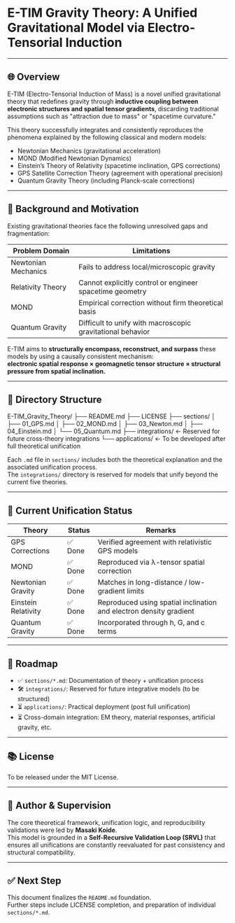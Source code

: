# E-TIM Gravity Theory: A Unified Gravitational Model via Electro-Tensorial Induction

---

## 🌐 Overview

E-TIM (Electro-Tensorial Induction of Mass) is a novel unified gravitational theory that redefines gravity through **inductive coupling between electronic structures and spatial tensor gradients**, discarding traditional assumptions such as "attraction due to mass" or "spacetime curvature."

This theory successfully integrates and consistently reproduces the phenomena explained by the following classical and modern models:

- Newtonian Mechanics (gravitational acceleration)
- MOND (Modified Newtonian Dynamics)
- Einstein’s Theory of Relativity (spacetime inclination, GPS corrections)
- GPS Satellite Correction Theory (agreement with operational precision)
- Quantum Gravity Theory (including Planck-scale corrections)

---

## 🧩 Background and Motivation

Existing gravitational theories face the following unresolved gaps and fragmentation:

| Problem Domain       | Limitations                                              |
|----------------------|----------------------------------------------------------|
| Newtonian Mechanics  | Fails to address local/microscopic gravity               |
| Relativity Theory    | Cannot explicitly control or engineer spacetime geometry |
| MOND                 | Empirical correction without firm theoretical basis      |
| Quantum Gravity      | Difficult to unify with macroscopic gravitational behavior|

E-TIM aims to **structurally encompass, reconstruct, and surpass** these models by using a causally consistent mechanism:  
**electronic spatial response × geomagnetic tensor structure × structural pressure from spatial inclination.**

---

## 🧱 Directory Structure

E-TIM_Gravity_Theory/ ├── README.md ├── LICENSE ├── sections/ │   ├── 01_GPS.md │   ├── 02_MOND.md │   ├── 03_Newton.md │   ├── 04_Einstein.md │   └── 05_Quantum.md ├── integrations/   ← Reserved for future cross-theory integrations └── applications/   ← To be developed after full theoretical unification

Each `.md` file in `sections/` includes both the theoretical explanation and the associated unification process.  
The `integrations/` directory is reserved for models that unify beyond the current five theories.

---

## 🧪 Current Unification Status

| Theory              | Status  | Remarks                                           |
|---------------------|---------|---------------------------------------------------|
| GPS Corrections     | ✅ Done | Verified agreement with relativistic GPS models   |
| MOND                | ✅ Done | Reproduced via λ-tensor spatial correction        |
| Newtonian Gravity   | ✅ Done | Matches in long-distance / low-gradient limits    |
| Einstein Relativity | ✅ Done | Reproduced using spatial inclination and electron density gradient |
| Quantum Gravity     | ✅ Done | Incorporated through h, G, and c terms            |

---

## 📌 Roadmap

- ✅ `sections/*.md`: Documentation of theory + unification process  
- 🛠 `integrations/`: Reserved for future integrative models (to be structured)  
- ⏳ `applications/`: Practical deployment (post full unification)  
- ⏳ Cross-domain integration: EM theory, material responses, artificial gravity, etc.

---

## 📚 License

To be released under the MIT License.

---

## 📣 Author & Supervision

The core theoretical framework, unification logic, and reproducibility validations were led by **Masaki Koide**.  
This model is grounded in a **Self-Recursive Validation Loop (SRVL)** that ensures all unifications are constantly reevaluated for past consistency and structural compatibility.

---

## ✅ Next Step

This document finalizes the `README.md` foundation.  
Further steps include LICENSE completion, and preparation of individual `sections/*.md`.
